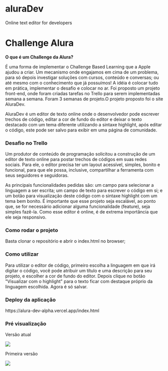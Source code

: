 # aluraDev
 Online text editor for developers
 <h1>Challenge Alura</h1>
 <p><strong> O que é um Challenge da Alura?</strong></p>
 <p>É uma forma de implementar o Challenge Based Learning que a Apple ajudou a criar. Um mecanismo onde engajamos em cima de um problema, para só depois investigar soluções com cursos, conteúdo e conversas; ou até mesmo com o conhecimento que já possuímos! A idéia é colocar tudo em prática, implementar o desafio e colocar no ar. Foi proposto um projeto front-end, onde foram criadas tarefas no Trello para serem implementadas semana a semana. Foram 3 semanas de projeto.O projeto proposto foi o site  AluraDev.</p>
  <p>
    AluraDev é um editor de texto online onde o desenvolvedor pode escrever trechos de código, editar a cor de fundo do editor e deixar o texto destacado com um tema diferente utilizando a sintaxe highlight, após editar o código, este pode ser salvo para exibir em uma página de comunidade.
  </p>
  <h3><strong>Desafio no Trello</strong></h3>
  <p>Um produtor de conteúdo de programação solicitou a construção de um editor de texto online para postar trechos de códigos em suas redes sociais. Para ele, o editor precisa ter um layout acessível, simples, bonito e funcional, para que ele possa, inclusive, compartilhar a ferramenta com seus seguidores e seguidoras.</p>

  <p>As principais funcionalidades pedidas são: um campo para selecionar a linguagem a ser escrita; um campo de texto para escrever o código em si; e um botão para visualização deste código com o sintaxe highlight com um tema bem bonito. É importante que esse projeto seja escalável, ao ponto que, se for necessário adicionar alguma funcionalidade (feature), seja simples fazê-la. Como esse editor é online, é de extrema importância que ele seja responsivo.</p>

  <h3>Como rodar o projeto</h3>
  <p>Basta clonar o repositório e abrir o index.html no browser;</p>

  <h3>Como utilizar</h3>
  <p>Para utilizar o editor de código, primeiro escolha a linguagem em que irá digitar o código, você pode atribuir um título e uma descrição para seu projeto, e escolher a cor de fundo do editor. Depois clique no botão "Visualizar com o highlight" para o texto ficar com destaque próprio da linguagem escolhida. Agora é só salvar.</p>
  
  <h3>Deploy da aplicação</h3>
  <p>https://alura-dev-alpha.vercel.app/index.html</p>

  <h3>Pré visualização</h3>
  <p>Versão atual</p>
  <img src="https://github.com/aremartins/aluraDev/blob/main/Alura%20Dev.gif?raw=true">

  <p>Primeira versão</p>
  <img src="https://github.com/aremartins/All-Dev/blob/main/img/All%20Dev.gif?raw=true">

